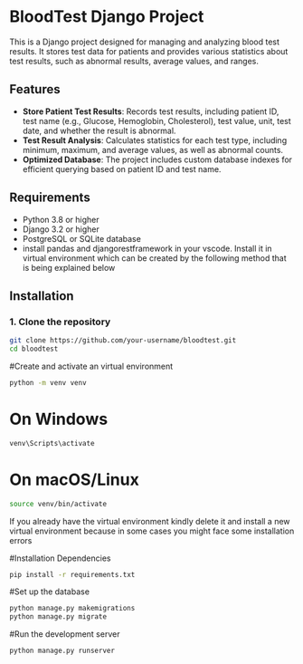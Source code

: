 # BloodTest Django Project

This is a Django project designed for managing and analyzing blood test results. It stores test data for patients and provides various statistics about test results, such as abnormal results, average values, and ranges.

## Features

- **Store Patient Test Results**: Records test results, including patient ID, test name (e.g., Glucose, Hemoglobin, Cholesterol), test value, unit, test date, and whether the result is abnormal.
- **Test Result Analysis**: Calculates statistics for each test type, including minimum, maximum, and average values, as well as abnormal counts.
- **Optimized Database**: The project includes custom database indexes for efficient querying based on patient ID and test name.

## Requirements

- Python 3.8 or higher
- Django 3.2 or higher
- PostgreSQL or SQLite database
- install pandas and djangorestframework in your vscode. Install it in virtual environment which can be created by the following method that is being explained below

## Installation

### 1. Clone the repository

```bash
git clone https://github.com/your-username/bloodtest.git
cd bloodtest
```


#Create and activate an virtual environment
```bash
python -m venv venv
```
# On Windows
```bash
venv\Scripts\activate
```
# On macOS/Linux
```bash
source venv/bin/activate
```
If you already have the virtual environment kindly delete it and install a new virtual environment because in some cases you might face some installation errors


#Installation Dependencies
```bash
pip install -r requirements.txt
```


#Set up the database
```bash
python manage.py makemigrations
python manage.py migrate
```

#Run the development server
```bash
python manage.py runserver
```
